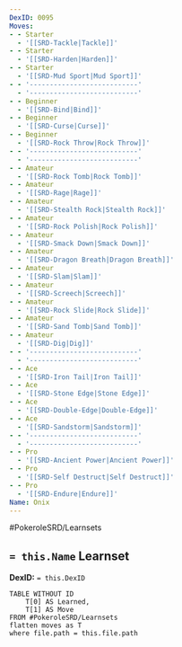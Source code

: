 ```yaml
---
DexID: 0095
Moves:
- - Starter
  - '[[SRD-Tackle|Tackle]]'
- - Starter
  - '[[SRD-Harden|Harden]]'
- - Starter
  - '[[SRD-Mud Sport|Mud Sport]]'
- - '---------------------------'
  - '---------------------------'
- - Beginner
  - '[[SRD-Bind|Bind]]'
- - Beginner
  - '[[SRD-Curse|Curse]]'
- - Beginner
  - '[[SRD-Rock Throw|Rock Throw]]'
- - '---------------------------'
  - '---------------------------'
- - Amateur
  - '[[SRD-Rock Tomb|Rock Tomb]]'
- - Amateur
  - '[[SRD-Rage|Rage]]'
- - Amateur
  - '[[SRD-Stealth Rock|Stealth Rock]]'
- - Amateur
  - '[[SRD-Rock Polish|Rock Polish]]'
- - Amateur
  - '[[SRD-Smack Down|Smack Down]]'
- - Amateur
  - '[[SRD-Dragon Breath|Dragon Breath]]'
- - Amateur
  - '[[SRD-Slam|Slam]]'
- - Amateur
  - '[[SRD-Screech|Screech]]'
- - Amateur
  - '[[SRD-Rock Slide|Rock Slide]]'
- - Amateur
  - '[[SRD-Sand Tomb|Sand Tomb]]'
- - Amateur
  - '[[SRD-Dig|Dig]]'
- - '---------------------------'
  - '---------------------------'
- - Ace
  - '[[SRD-Iron Tail|Iron Tail]]'
- - Ace
  - '[[SRD-Stone Edge|Stone Edge]]'
- - Ace
  - '[[SRD-Double-Edge|Double-Edge]]'
- - Ace
  - '[[SRD-Sandstorm|Sandstorm]]'
- - '---------------------------'
  - '---------------------------'
- - Pro
  - '[[SRD-Ancient Power|Ancient Power]]'
- - Pro
  - '[[SRD-Self Destruct|Self Destruct]]'
- - Pro
  - '[[SRD-Endure|Endure]]'
Name: Onix
---
```


#PokeroleSRD/Learnsets

## `= this.Name` Learnset

**DexID:** `= this.DexID`

```dataview
TABLE WITHOUT ID
    T[0] AS Learned,
    T[1] AS Move
FROM #PokeroleSRD/Learnsets
flatten moves as T
where file.path = this.file.path
```
